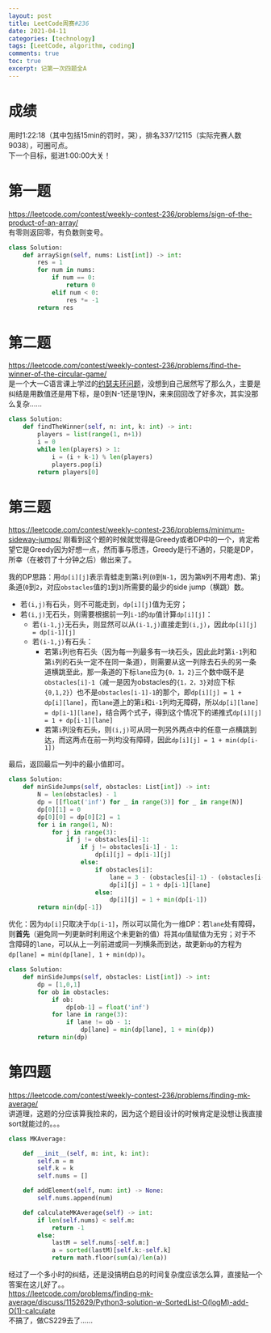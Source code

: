 ```yaml
---
layout: post
title: LeetCode周赛#236
date: 2021-04-11
categories: [technology]
tags: [LeetCode, algorithm, coding]
comments: true
toc: true
excerpt: 记第一次四题全A
---
```


# 成绩
用时1:22:18（其中包括15min的罚时，哭），排名337/12115（实际完赛人数9038），可圈可点。  
下一个目标，挺进1:00:00大关！

# 第一题
<https://leetcode.com/contest/weekly-contest-236/problems/sign-of-the-product-of-an-array/>  
有零则返回零，有负数则变号。
```python
class Solution:
    def arraySign(self, nums: List[int]) -> int:
        res = 1
        for num in nums:
            if num == 0:
                return 0
            elif num < 0:
                res *= -1
        return res
```

# 第二题
<https://leetcode.com/contest/weekly-contest-236/problems/find-the-winner-of-the-circular-game/>  
是一个大一C语言课上学过的[约瑟夫环问题](https://zh.wikipedia.org/wiki/%E7%BA%A6%E7%91%9F%E5%A4%AB%E6%96%AF%E9%97%AE%E9%A2%98)，没想到自己居然写了那么久，主要是纠结是用数值还是用下标，是0到N-1还是1到N，来来回回改了好多次，其实没那么复杂……  
```python
class Solution:
    def findTheWinner(self, n: int, k: int) -> int:
        players = list(range(1, n+1))
        i = 0
        while len(players) > 1:
            i = (i + k-1) % len(players) 
            players.pop(i)
        return players[0]
```

# 第三题
<https://leetcode.com/contest/weekly-contest-236/problems/minimum-sideway-jumps/>
刚看到这个题的时候就觉得是Greedy或者DP中的一个，肯定希望它是Greedy因为好想一点，然而事与愿违，Greedy是行不通的，只能是DP，所幸（在被罚了十分钟之后）做出来了。

我的DP思路：用`dp[i][j]`表示青蛙走到第`i`列(`0`到`N-1`，因为第`N`列不用考虑)、第`j`条道(`0`到`2`，对应`obstacles`值的`1`到`3`)所需要的最少的side jump（横跳）数。  
* 若`(i,j)`有石头，则不可能走到，`dp[i][j]`值为无穷；
* 若`(i,j)`无石头，则需要根据前一列`i-1`的`dp`值计算`dp[i][j]`：
	* 若`(i-1,j)`无石头，则显然可以从`(i-1,j)`直接走到`(i,j)`，因此`dp[i][j] = dp[i-1][j]`
	* 若`(i-1,j)`有石头：
		* 若第`i`列也有石头（因为每一列最多有一块石头，因此此时第`i-1`列和第`i`列的石头一定不在同一条道），则需要从这一列除去石头的另一条道横跳至此，那一条道的下标`lane`应为`{0，1，2}`三个数中既不是`obstacles[i]-1`（减一是因为obstacles的`{1，2，3}`对应下标`{0,1,2}`）也不是`obstacles[i-1]-1`的那个，即`dp[i][j] = 1 + dp[i][lane]`，而`lane`道上的第`i`和`i-1`列均无障碍，所以`dp[i][lane] = dp[i-1][lane]`，结合两个式子，得到这个情况下的递推式`dp[i][j] = 1 + dp[i-1][lane]`
		* 若第`i`列没有石头，则`(i,j)`可从同一列另外两点中的任意一点横跳到达，而这两点在前一列均没有障碍，因此`dp[i][j] = 1 + min(dp[i-1])`

最后，返回最后一列中的最小值即可。
```python
class Solution:
    def minSideJumps(self, obstacles: List[int]) -> int:
        N = len(obstacles) - 1
        dp = [[float('inf') for _ in range(3)] for _ in range(N)]
        dp[0][1] = 0
        dp[0][0] = dp[0][2] = 1
        for i in range(1, N):
            for j in range(3):
                if j != obstacles[i]-1:
                    if j != obstacles[i-1] - 1:
                        dp[i][j] = dp[i-1][j]
                    else:
                        if obstacles[i]:
                            lane = 3 - (obstacles[i]-1) - (obstacles[i-1] - 1)
                            dp[i][j] = 1 + dp[i-1][lane]
                        else:
                            dp[i][j] = 1 + min(dp[i-1])
        return min(dp[-1])
```
优化：因为`dp[i]`只取决于`dp[i-1]`，所以可以简化为一维DP：若`lane`处有障碍，则**首先**（避免同一列更新时利用这个未更新的值）将其`dp`值赋值为无穷；对于不含障碍的`lane`，可以从上一列前进或同一列横条而到达，故更新`dp`的方程为`dp[lane] = min(dp[lane], 1 + min(dp))`。
```python
class Solution:
    def minSideJumps(self, obstacles: List[int]) -> int:
        dp = [1,0,1]
        for ob in obstacles:
            if ob:
                dp[ob-1] = float('inf')
            for lane in range(3):
                if lane != ob - 1:
                    dp[lane] = min(dp[lane], 1 + min(dp))
        return min(dp)
```

# 第四题
<https://leetcode.com/contest/weekly-contest-236/problems/finding-mk-average/>  
讲道理，这题的分应该算我捡来的，因为这个题目设计的时候肯定是没想让我直接sort就能过的。。。  
```python
class MKAverage:

    def __init__(self, m: int, k: int):
        self.m = m
        self.k = k
        self.nums = []

    def addElement(self, num: int) -> None:
        self.nums.append(num)

    def calculateMKAverage(self) -> int:
        if len(self.nums) < self.m:
            return -1
        else:
            lastM = self.nums[-self.m:]
            a = sorted(lastM)[self.k:-self.k]
            return math.floor(sum(a)/len(a))
```
经过了一个多小时的纠结，还是没搞明白总的时间复杂度应该怎么算，直接贴一个答案在这儿好了。。  
<https://leetcode.com/problems/finding-mk-average/discuss/1152629/Python3-solution-w-SortedList-O(logM)-add-O(1)-calculate>  
不搞了，做CS229去了……